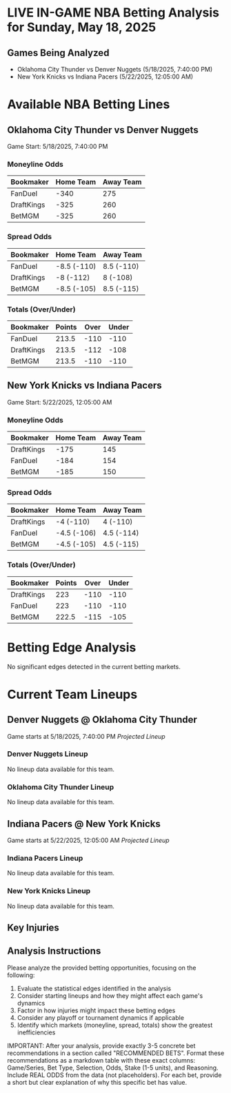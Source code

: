 # LIVE IN-GAME NBA Betting Analysis for Sunday, May 18, 2025

## Games Being Analyzed

- Oklahoma City Thunder vs Denver Nuggets (5/18/2025, 7:40:00 PM)
- New York Knicks vs Indiana Pacers (5/22/2025, 12:05:00 AM)

# Available NBA Betting Lines

## Oklahoma City Thunder vs Denver Nuggets
Game Start: 5/18/2025, 7:40:00 PM

### Moneyline Odds
| Bookmaker | Home Team | Away Team |
|-----------|-----------|----------|
| FanDuel | -340 | 275 |
| DraftKings | -325 | 260 |
| BetMGM | -325 | 260 |

### Spread Odds
| Bookmaker | Home Team | Away Team |
|-----------|-----------|----------|
| FanDuel | -8.5 (-110) | 8.5 (-110) |
| DraftKings | -8 (-112) | 8 (-108) |
| BetMGM | -8.5 (-105) | 8.5 (-115) |

### Totals (Over/Under)
| Bookmaker | Points | Over | Under |
|-----------|--------|------|-------|
| FanDuel | 213.5 | -110 | -110 |
| DraftKings | 213.5 | -112 | -108 |
| BetMGM | 213.5 | -110 | -110 |


## New York Knicks vs Indiana Pacers
Game Start: 5/22/2025, 12:05:00 AM

### Moneyline Odds
| Bookmaker | Home Team | Away Team |
|-----------|-----------|----------|
| DraftKings | -175 | 145 |
| FanDuel | -184 | 154 |
| BetMGM | -185 | 150 |

### Spread Odds
| Bookmaker | Home Team | Away Team |
|-----------|-----------|----------|
| DraftKings | -4 (-110) | 4 (-110) |
| FanDuel | -4.5 (-106) | 4.5 (-114) |
| BetMGM | -4.5 (-105) | 4.5 (-115) |

### Totals (Over/Under)
| Bookmaker | Points | Over | Under |
|-----------|--------|------|-------|
| DraftKings | 223 | -110 | -110 |
| FanDuel | 223 | -110 | -110 |
| BetMGM | 222.5 | -115 | -105 |


# Betting Edge Analysis

No significant edges detected in the current betting markets.

# Current Team Lineups

## Denver Nuggets @ Oklahoma City Thunder
Game starts at 5/18/2025, 7:40:00 PM
*Projected Lineup*

### Denver Nuggets Lineup
No lineup data available for this team.

### Oklahoma City Thunder Lineup
No lineup data available for this team.


## Indiana Pacers @ New York Knicks
Game starts at 5/22/2025, 12:05:00 AM
*Projected Lineup*

### Indiana Pacers Lineup
No lineup data available for this team.

### New York Knicks Lineup
No lineup data available for this team.



## Key Injuries


## Analysis Instructions

Please analyze the provided betting opportunities, focusing on the following:

1. Evaluate the statistical edges identified in the analysis
2. Consider starting lineups and how they might affect each game's dynamics
3. Factor in how injuries might impact these betting edges
4. Consider any playoff or tournament dynamics if applicable
5. Identify which markets (moneyline, spread, totals) show the greatest inefficiencies

IMPORTANT: After your analysis, provide exactly 3-5 concrete bet recommendations in a section called "RECOMMENDED BETS". Format these recommendations as a markdown table with these exact columns: Game/Series, Bet Type, Selection, Odds, Stake (1-5 units), and Reasoning. Include REAL ODDS from the data (not placeholders). For each bet, provide a short but clear explanation of why this specific bet has value.